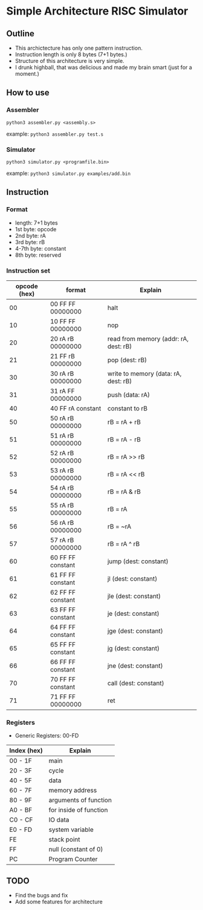 # Simple Architecture RISC Simulator

## Outline
* This archictecture has only one pattern instruction.
* Instruction length is only 8 bytes (7+1 bytes.)
* Structure of this architecture is very simple.
* I drunk highball, that was delicious and made my brain smart (just for a moment.)

## How to use
### Assembler
`python3 assembler.py <assembly.s>`

example: `python3 assembler.py test.s`

### Simulator
`python3 simulator.py <programfile.bin>`

example: `python3 simulator.py examples/add.bin`

## Instruction
### Format

* length: 7+1 bytes
* 1st byte: opcode
* 2nd byte: rA
* 3rd byte: rB
* 4-7th byte: constant
* 8th byte: reserved

### Instruction set

| opcode (hex)  | format             | Explain                                   |
|---------------|--------------------|-------------------------------------------|
| 00            | 00 FF FF 00000000  | halt                                      |
| 10            | 10 FF FF 00000000  | nop                                       |
| 20            | 20 rA rB 00000000  | read from memory (addr: rA, dest: rB)     |
| 21            | 21 FF rB 00000000  | pop (dest: rB)                            |
| 30            | 30 rA rB 00000000  | write to memory (data: rA, dest: rB)      |
| 31            | 31 rA FF 00000000  | push (data: rA)                           |
| 40            | 40 FF rA constant  | constant to rB                            |
| 50            | 50 rA rB 00000000  | rB = rA + rB                              |
| 51            | 51 rA rB 00000000  | rB = rA - rB                              |
| 52            | 52 rA rB 00000000  | rB = rA >> rB                             |
| 53            | 53 rA rB 00000000  | rB = rA << rB                             |
| 54            | 54 rA rB 00000000  | rB = rA & rB                              |
| 55            | 55 rA rB 00000000  | rB = rA | rB                              |
| 56            | 56 rA rB 00000000  | rB = ~rA                                  |
| 57            | 57 rA rB 00000000  | rB = rA ^ rB                              |
| 60            | 60 FF FF constant  | jump (dest: constant)                     |
| 61            | 61 FF FF constant  | jl (dest: constant)                       |
| 62            | 62 FF FF constant  | jle (dest: constant)                      |
| 63            | 63 FF FF constant  | je (dest: constant)                       |
| 64            | 64 FF FF constant  | jge (dest: constant)                      |
| 65            | 65 FF FF constant  | jg (dest: constant)                       |
| 66            | 66 FF FF constant  | jne (dest: constant)                      |
| 70            | 70 FF FF constant  | call (dest: constant)                     |
| 71            | 71 FF FF 00000000  | ret                                       |

### Registers
* Generic Registers: 00-FD

| Index (hex)   | Explain                                   |
|---------------|-------------------------------------------|
| 00 - 1F       | main                                      |
| 20 - 3F       | cycle                                     |
| 40 - 5F       | data                                      |
| 60 - 7F       | memory address                            |
| 80 - 9F       | arguments of function                     |
| A0 - BF       | for inside of function                    |
| C0 - CF       | IO data                                   |
| E0 - FD       | system variable                           |
| FE            | stack point                               |
| FF            | null (constant of 0)                      |
| PC            | Program Counter                           |

## TODO
* Find the bugs and fix
* Add some features for architecture
